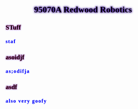 

<html>
<body>

<h1 style="font-family: Comic Sans MS; text-align: center; text-shadow: 0px 0 5px #330099, 0px 0 7px #330099; color: black;"> 95070A Redwood Robotics </h1>

<h2 style ="font-family: Comic Sans MS; text-align: left; text-shadow: 0px 0 3px #ff0340, 0px 0 5px #3341ff; color: black;"> STuff </h2>
<h3 style="font-family: Comic Sans MS; letter-spacing: 2px; color:blue; text-shadow: 0px 0 1px #3341ff;"> staf </h3>

<h2 style ="font-family: Comic Sans MS; text-align: left; text-shadow: 0px 0 3px #ff0340, 0px 0 5px #3341ff; color: black;"> asoidjf </h2>
<h3 style="font-family: Comic Sans MS; letter-spacing: 2px; color:blue; text-shadow: 0px 0 1px #3341ff;"> as;odifja </h3>

<h2 style ="font-family: Comic Sans MS; text-align: left; text-shadow: 0px 0 3px #ff0340, 0px 0 5px #3341ff; color: black;"> asdf </h2>
<h3 style="font-family: Comic Sans MS; letter-spacing: 2px; color:blue; text-shadow: 0px 0 1px #3341ff;"> also very goofy </h3>



</body>
</html>

